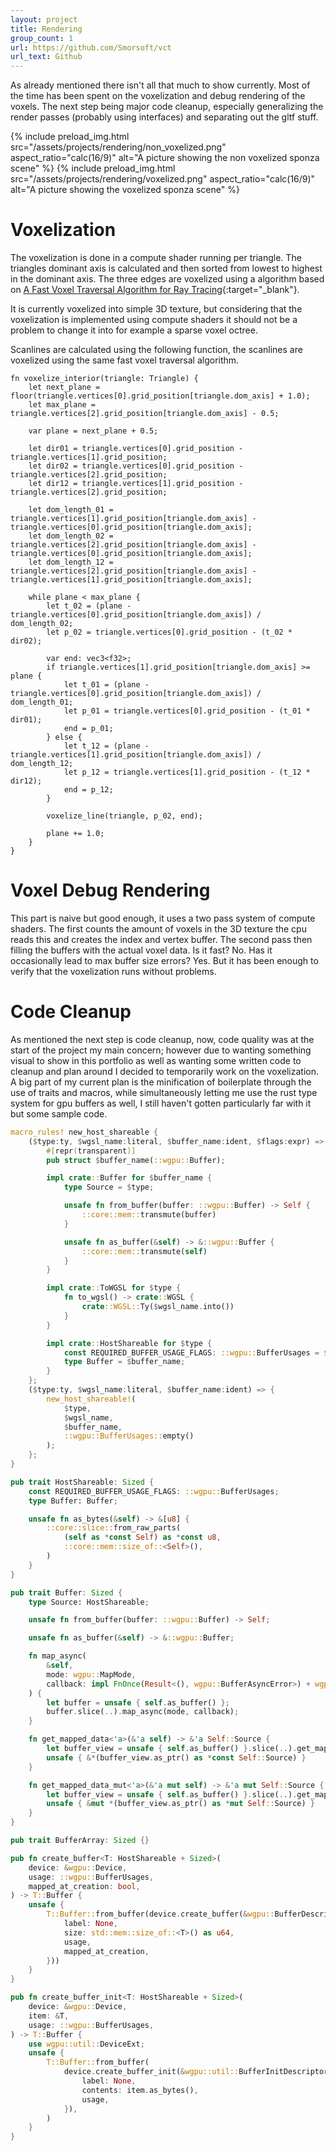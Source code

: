 ```yaml
---
layout: project
title: Rendering
group_count: 1
url: https://github.com/Smorsoft/vct
url_text: Github
---
```

As already mentioned there isn't all that much to show currently. Most of the time has been spent on the voxelization and debug rendering of the voxels. The next step being major code cleanup, especially generalizing the render passes (probably using interfaces) and separating out the gltf stuff.

{% include preload_img.html
  src="/assets/projects/rendering/non_voxelized.png"
  aspect_ratio="calc(16/9)"
  alt="A picture showing the non voxelized sponza scene"
%}
{% include preload_img.html
  src="/assets/projects/rendering/voxelized.png"
  aspect_ratio="calc(16/9)"
  alt="A picture showing the voxelized sponza scene"
%}

# Voxelization
The voxelization is done in a compute shader running per triangle. The triangles dominant axis is calculated and then sorted from lowest to highest in the dominant axis. The three edges are voxelized using a algorithm based on [A Fast Voxel Traversal Algorithm for Ray Tracing](http://www.cse.yorku.ca/~amana/research/grid.pdf){:target="_blank"}.

It is currently voxelized into simple 3D texture, but considering that the voxelization is implemented using compute shaders it should not be a problem to change it into for example a sparse voxel octree.

Scanlines are calculated using the following function, the scanlines are voxelized using the same fast voxel traversal algorithm.
```wgsl
fn voxelize_interior(triangle: Triangle) {
	let next_plane = floor(triangle.vertices[0].grid_position[triangle.dom_axis] + 1.0);
	let max_plane = triangle.vertices[2].grid_position[triangle.dom_axis] - 0.5;

	var plane = next_plane + 0.5;

	let dir01 = triangle.vertices[0].grid_position - triangle.vertices[1].grid_position;
	let dir02 = triangle.vertices[0].grid_position - triangle.vertices[2].grid_position;
	let dir12 = triangle.vertices[1].grid_position - triangle.vertices[2].grid_position;

	let dom_length_01 = triangle.vertices[1].grid_position[triangle.dom_axis] - triangle.vertices[0].grid_position[triangle.dom_axis];
	let dom_length_02 = triangle.vertices[2].grid_position[triangle.dom_axis] - triangle.vertices[0].grid_position[triangle.dom_axis];
	let dom_length_12 = triangle.vertices[2].grid_position[triangle.dom_axis] - triangle.vertices[1].grid_position[triangle.dom_axis];

	while plane < max_plane {
		let t_02 = (plane - triangle.vertices[0].grid_position[triangle.dom_axis]) / dom_length_02;
		let p_02 = triangle.vertices[0].grid_position - (t_02 * dir02);

		var end: vec3<f32>;
		if triangle.vertices[1].grid_position[triangle.dom_axis] >= plane {
			let t_01 = (plane - triangle.vertices[0].grid_position[triangle.dom_axis]) / dom_length_01;
			let p_01 = triangle.vertices[0].grid_position - (t_01 * dir01);
			end = p_01;
		} else {
			let t_12 = (plane - triangle.vertices[1].grid_position[triangle.dom_axis]) / dom_length_12;
			let p_12 = triangle.vertices[1].grid_position - (t_12 * dir12);
			end = p_12;
		}

		voxelize_line(triangle, p_02, end);

		plane += 1.0;
	}
}
```

# Voxel Debug Rendering
This part is naive but good enough, it uses a two pass system of compute shaders. The first counts the amount of voxels in the 3D texture the cpu reads this and creates the index and vertex buffer. The second pass then filling the buffers with the actual voxel data. Is it fast? No. Has it occasionally lead to max buffer size errors? Yes. But it has been enough to verify that the voxelization runs without problems.

# Code Cleanup
As mentioned the next step is code cleanup, now, code quality was at the start of the project my main concern; however due to wanting something visual to show in this portfolio as well as wanting some written code to cleanup and plan around I decided to temporarily work on the voxelization. A big part of my current plan is the minification of boilerplate through the use of traits and macros, while simultaneously letting me use the rust type system for gpu buffers as well, I still haven't gotten particularly far with it but some sample code.
```rust
macro_rules! new_host_shareable {
	($type:ty, $wgsl_name:literal, $buffer_name:ident, $flags:expr) => {
		#[repr(transparent)]
		pub struct $buffer_name(::wgpu::Buffer);

		impl crate::Buffer for $buffer_name {
			type Source = $type;

			unsafe fn from_buffer(buffer: ::wgpu::Buffer) -> Self {
				::core::mem::transmute(buffer)
			}

			unsafe fn as_buffer(&self) -> &::wgpu::Buffer {
				::core::mem::transmute(self)
			}
		}

		impl crate::ToWGSL for $type {
			fn to_wgsl() -> crate::WGSL {
				crate::WGSL::Ty($wgsl_name.into())
			}
		}

		impl crate::HostShareable for $type {
			const REQUIRED_BUFFER_USAGE_FLAGS: ::wgpu::BufferUsages = $flags;
			type Buffer = $buffer_name;
		}
	};
	($type:ty, $wgsl_name:literal, $buffer_name:ident) => {
		new_host_shareable!(
			$type,
			$wgsl_name,
			$buffer_name,
			::wgpu::BufferUsages::empty()
		);
	};
}
```
```rust
pub trait HostShareable: Sized {
	const REQUIRED_BUFFER_USAGE_FLAGS: ::wgpu::BufferUsages;
	type Buffer: Buffer;

	unsafe fn as_bytes(&self) -> &[u8] {
		::core::slice::from_raw_parts(
			(self as *const Self) as *const u8,
			::core::mem::size_of::<Self>(),
		)
	}
}

pub trait Buffer: Sized {
	type Source: HostShareable;

	unsafe fn from_buffer(buffer: ::wgpu::Buffer) -> Self;

	unsafe fn as_buffer(&self) -> &::wgpu::Buffer;

	fn map_async(
		&self,
		mode: wgpu::MapMode,
		callback: impl FnOnce(Result<(), wgpu::BufferAsyncError>) + wgpu::WasmNotSend + 'static,
	) {
		let buffer = unsafe { self.as_buffer() };
		buffer.slice(..).map_async(mode, callback);
	}

	fn get_mapped_data<'a>(&'a self) -> &'a Self::Source {
		let buffer_view = unsafe { self.as_buffer() }.slice(..).get_mapped_range();
		unsafe { &*(buffer_view.as_ptr() as *const Self::Source) }
	}

	fn get_mapped_data_mut<'a>(&'a mut self) -> &'a mut Self::Source {
		let buffer_view = unsafe { self.as_buffer() }.slice(..).get_mapped_range_mut();
		unsafe { &mut *(buffer_view.as_ptr() as *mut Self::Source) }
	}
}

pub trait BufferArray: Sized {}

pub fn create_buffer<T: HostShareable + Sized>(
	device: &wgpu::Device,
	usage: ::wgpu::BufferUsages,
	mapped_at_creation: bool,
) -> T::Buffer {
	unsafe {
		T::Buffer::from_buffer(device.create_buffer(&wgpu::BufferDescriptor {
			label: None,
			size: std::mem::size_of::<T>() as u64,
			usage,
			mapped_at_creation,
		}))
	}
}

pub fn create_buffer_init<T: HostShareable + Sized>(
	device: &wgpu::Device,
	item: &T,
	usage: ::wgpu::BufferUsages,
) -> T::Buffer {
	use wgpu::util::DeviceExt;
	unsafe {
		T::Buffer::from_buffer(
			device.create_buffer_init(&wgpu::util::BufferInitDescriptor {
				label: None,
				contents: item.as_bytes(),
				usage,
			}),
		)
	}
}
```
